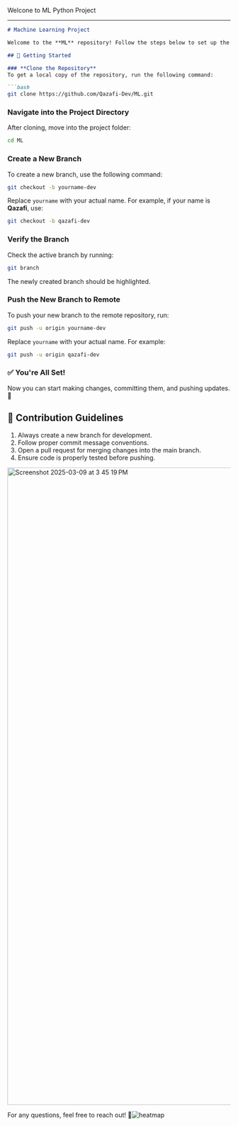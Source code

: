 Welcone to ML Python Project

---

```md
# Machine Learning Project

Welcome to the **ML** repository! Follow the steps below to set up the project on your local machine.

## 🚀 Getting Started

### **Clone the Repository**
To get a local copy of the repository, run the following command:

```bash
git clone https://github.com/Qazafi-Dev/ML.git
```

### **Navigate into the Project Directory**
After cloning, move into the project folder:

```bash
cd ML
```

### **Create a New Branch**
To create a new branch, use the following command:

```bash
git checkout -b yourname-dev
```
Replace `yourname` with your actual name. For example, if your name is **Qazafi**, use:

```bash
git checkout -b qazafi-dev
```

### **Verify the Branch**
Check the active branch by running:

```bash
git branch
```
The newly created branch should be highlighted.

### **Push the New Branch to Remote**
To push your new branch to the remote repository, run:

```bash
git push -u origin yourname-dev
```

Replace `yourname` with your actual name. For example:

```bash
git push -u origin qazafi-dev
```

### ✅ **You're All Set!**
Now you can start making changes, committing them, and pushing updates. 🎉

## 📌 Contribution Guidelines
1. Always create a new branch for development.
2. Follow proper commit message conventions.
3. Open a pull request for merging changes into the main branch.
4. Ensure code is properly tested before pushing.
<img width="1440" alt="Screenshot 2025-03-09 at 3 45 19 PM" src="https://github.com/user-attachments/assets/73d1c133-1be2-44d0-95bd-3ad1eeb47cca" />

For any questions, feel free to reach out! 🚀![heatmap](https://github.com/user-attachments/assets/7792c314-c3fe-4ad8-bca6-eea6f4cafcd8)


``` 
